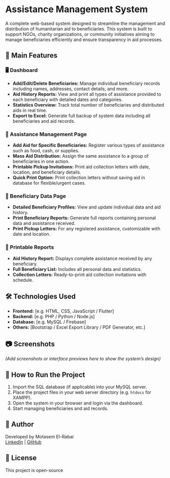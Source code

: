 # Assistance Management System

A complete web-based system designed to streamline the management and distribution of humanitarian aid to beneficiaries. This system is built to support NGOs, charity organizations, or community initiatives aiming to manage beneficiaries efficiently and ensure transparency in aid processes.

## 🔧 Main Features

### 🖥️ Dashboard
- **Add/Edit/Delete Beneficiaries:** Manage individual beneficiary records including names, addresses, contact details, and more.
- **Aid History Reports:** View and print all types of assistance provided to each beneficiary with detailed dates and categories.
- **Statistics Overview:** Track total number of beneficiaries and distributed aids in real time.
- **Export to Excel:** Generate full backup of system data including all beneficiaries and aid records.

### 🎁 Assistance Management Page
- **Add Aid for Specific Beneficiaries:** Register various types of assistance such as food, cash, or supplies.
- **Mass Aid Distribution:** Assign the same assistance to a group of beneficiaries in one action.
- **Printable Pickup Invitations:** Print aid collection letters with date, location, and beneficiary details.
- **Quick Print Option:** Print collection letters without saving aid in database for flexible/urgent cases.

### 👥 Beneficiary Data Page
- **Detailed Beneficiary Profiles:** View and update individual data and aid history.
- **Print Beneficiary Reports:** Generate full reports containing personal data and assistance received.
- **Print Pickup Letters:** For any registered assistance, customizable with date and location.

### 📄 Printable Reports
- **Aid History Report:** Displays complete assistance received by any beneficiary.
- **Full Beneficiary List:** Includes all personal data and statistics.
- **Collection Letters:** Ready-to-print aid collection invitations with schedule.

## 🛠️ Technologies Used
- **Frontend:** [e.g. HTML, CSS, JavaScript / Flutter]
- **Backend:** [e.g. PHP / Python / Node.js]
- **Database:** [e.g. MySQL / Firebase]
- **Others:** [Bootstrap / Excel Export Library / PDF Generator, etc.]

## 📷 Screenshots
_(Add screenshots or interface previews here to show the system’s design)_

## 🚀 How to Run the Project
1. Import the SQL database (if applicable) into your MySQL server.
2. Place the project files in your web server directory (e.g. `htdocs` for XAMPP).
3. Open the system in your browser and login via the dashboard.
4. Start managing beneficiaries and aid records.

## 👤 Author
Developed by Motasem El-Rabai  
[LinkedIn](https://www.linkedin.com/in/motasem-elrabai-2baa9b290/) | [GitHub](https://github.com/moatasemmjr)

## 📄 License
This project is open-source 
